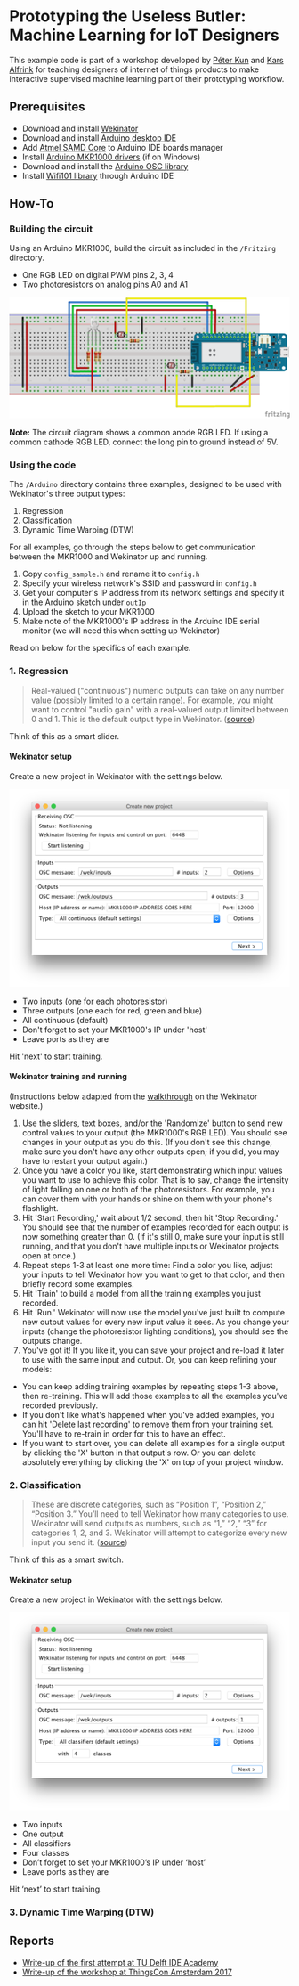# Prototyping the Useless Butler: Machine Learning for IoT Designers

This example code is part of a workshop developed by [Péter Kun](http://peterkun.com) and [Kars Alfrink](http://leapfrog.nl) for teaching designers of internet of things products to make interactive supervised machine learning part of their prototyping workflow.

## Prerequisites

* Download and install [Wekinator](http://www.wekinator.org/downloads/)
* Download and install [Arduino desktop IDE](https://www.arduino.cc/en/Main/Software)
* Add [Atmel SAMD Core](https://www.arduino.cc/en/Guide/MKR1000#toc2) to Arduino IDE boards manager
* Install [Arduino MKR1000 drivers](https://www.arduino.cc/en/Guide/MKR1000#toc3) (if on Windows)
* Download and install the [Arduino OSC library](https://github.com/CNMAT/OSC)
* Install [Wifi101 library](https://www.arduino.cc/en/Reference/WiFi101) through Arduino IDE

## How-To

### Building the circuit

Using an Arduino MKR1000, build the circuit as included in the `/Fritzing` directory.

* One RGB LED on digital PWM pins 2, 3, 4
* Two photoresistors on analog pins A0 and A1

![Circuit](Fritzing/circuit.png?raw=true)

**Note:** The circuit diagram shows a common anode RGB LED. If using a common cathode RGB LED, connect the long pin to ground instead of 5V.

### Using the code

The `/Arduino` directory contains three examples, designed to be used with Wekinator's three output types:

1. Regression
2. Classification
3. Dynamic Time Warping (DTW)

For all examples, go through the steps below to get communication between the MKR1000 and Wekinator up and running.

1. Copy `config_sample.h` and rename it to `config.h`
2. Specify your wireless network's SSID and password in `config.h`
3. Get your computer's IP address from its network settings and specify it in the Arduino sketch under `outIp`
4. Upload the sketch to your MKR1000
5. Make note of the MKR1000's IP address in the Arduino IDE serial monitor (we will need this when setting up Wekinator)

Read on below for the specifics of each example.

### 1. Regression

> Real-valued ("continuous") numeric outputs can take on any number value (possibly limited to a certain range). For example, you might want to control "audio gain" with a real-valued output limited between 0 and 1. This is the default output type in Wekinator. ([source](http://www.wekinator.org/detailed-instructions/#The_three_output_types))

Think of this as a smart slider.

#### Wekinator setup

Create a new project in Wekinator with the settings below.

![Regression settings](Screenshots/wekinator-regression-settings.png?raw=true)

* Two inputs (one for each photoresistor)
* Three outputs (one each for red, green and blue)
* All continuous (default)
* Don't forget to set your MKR1000's IP under 'host'
* Leave ports as they are

Hit 'next' to start training.

#### Wekinator training and running

(Instructions below adapted from the [walkthrough](http://www.wekinator.org/walkthrough/) on the Wekinator website.)

1. Use the sliders, text boxes, and/or the 'Randomize' button to send new control values to your output (the MKR1000's RGB LED). You should see changes in your output as you do this. (If you don't see this change, make sure you don't have any other outputs open; if you did, you may have to restart your output again.)
2. Once you have a color you like, start demonstrating which input values you want to use to achieve this color. That is to say, change the intensity of light falling on one or both of the photoresistors. For example, you can cover them with your hands or shine on them with your phone's flashlight.
3. Hit 'Start Recording,' wait about 1/2 second, then hit 'Stop Recording.' You should see that the number of examples recorded for each output is now something greater than 0. (If it's still 0, make sure your input is still running, and that you don't have multiple inputs or Wekinator projects open at once.)
4. Repeat steps 1-3 at least one more time: Find a color you like, adjust your inputs to tell Wekinator how you want to get to that color, and then briefly record some examples.
5. Hit 'Train' to build a model from all the training examples you just recorded.
6. Hit 'Run.' Wekinator will now use the model you've just built to compute new output values for every new input value it sees. As you change your inputs (change the photoresistor lighting conditions), you should see the outputs change.
7. You've got it! If you like it, you can save your project and re-load it later to use with the same input and output. Or, you can keep refining your models:

* You can keep adding training examples by repeating steps 1-3 above, then re-training. This will add those examples to all the examples you've recorded previously.
* If you don't like what's happened when you've added examples, you can hit 'Delete last recording' to remove them from your training set. You'll have to re-train in order for this to have an effect.
* If you want to start over, you can delete all examples for a single output by clicking the 'X' button in that output's row. Or you can delete absolutely everything by clicking the 'X' on top of your project window.

### 2. Classification

> These are discrete categories, such as “Position 1”, “Position 2,” “Position 3.” You’ll need to tell Wekinator how many categories to use. Wekinator will send outputs as numbers, such as “1,” “2,” “3” for categories 1, 2, and 3. Wekinator will attempt to categorize every new input you send it. ([source](http://www.wekinator.org/detailed-instructions/#The_three_output_types))

Think of this as a smart switch.

#### Wekinator setup

Create a new project in Wekinator with the settings below.

![Classification settings](Screenshots/wekinator-classification-settings.png?raw=true)

* Two inputs
* One output
* All classifiers
* Four classes
* Don’t forget to set your MKR1000’s IP under ‘host’
* Leave ports as they are

Hit ‘next’ to start training.

### 3. Dynamic Time Warping (DTW)

## Reports

* [Write-up of the first attempt at TU Delft IDE Academy](https://leapfrog.nl/blog/archives/2017/03/10/machine-learning-for-designers-workshop/)
* [Write-up of the workshop at ThingsCon Amsterdam 2017](https://leapfrog.nl/blog/archives/2018/01/02/prototyping-the-useless-butler-machine-learning-for-iot-designers/)
